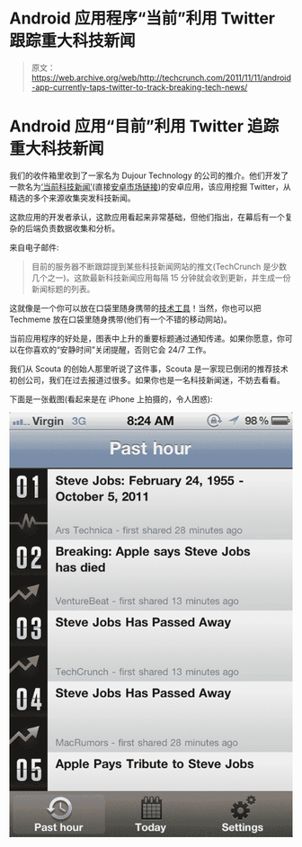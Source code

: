 # Android 应用程序“当前”利用 Twitter 跟踪重大科技新闻 

> 原文：<https://web.archive.org/web/http://techcrunch.com/2011/11/11/android-app-currently-taps-twitter-to-track-breaking-tech-news/>

# Android 应用“目前”利用 Twitter 追踪重大科技新闻

我们的收件箱里收到了一家名为 Dujour Technology 的公司的推介。他们开发了一款名为[‘当前科技新闻’](https://web.archive.org/web/20230204104046/http://currentlyapp.com/)(直接[安卓市场链接](https://web.archive.org/web/20230204104046/https://market.android.com/details?id=com.dujourtechnology.currentlytech))的安卓应用，该应用挖掘 Twitter，从精选的多个来源收集突发科技新闻。

这款应用的开发者承认，这款应用看起来非常基础，但他们指出，在幕后有一个复杂的后端负责数据收集和分析。

来自电子邮件:

> 目前的服务器不断跟踪提到某些科技新闻网站的推文(TechCrunch 是少数几个之一)。这款最新科技新闻应用每隔 15 分钟就会收到更新，并生成一份新闻标题的列表。

这就像是一个你可以放在口袋里随身携带的[技术工具](https://web.archive.org/web/20230204104046/http://techmeme.com/)！当然，你也可以把 Techmeme 放在口袋里随身携带(他们有一个不错的移动网站)。

当前应用程序的好处是，图表中上升的重要标题通过通知传递。如果你愿意，你可以在你喜欢的“安静时间”关闭提醒，否则它会 24/7 工作。

我们从 Scouta 的创始人那里听说了这件事，Scouta 是一家现已倒闭的推荐技术初创公司，我们在过去报道过很多。如果你也是一名科技新闻迷，不妨去看看。

下面是一张截图(看起来是在 iPhone 上拍摄的，令人困惑):

![](img/45b9bf86e37f594647addbaae5562572.png)